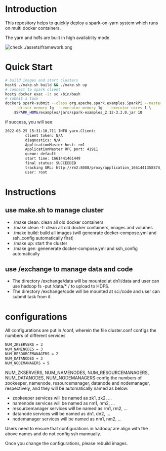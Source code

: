 # Introduction
This repository helps to quickly deploy a spark-on-yarn system which runs on multi docker containers.

The yarn and hdfs are built in high availablity mode.

![check ./assets/framework.png](https://github.com/sdycodes/SparkOnYarnHA/blob/main/.assets/framework.png)

# Quick Start
```bash
# build images and start clusters
host$ ./make.sh build && ./make.sh up
# connect to spark client
host$ docker exec -it sc /bin/bash
# submit a task
docker$ spark-submit --class org.apache.spark.examples.SparkPi --master yarn --deploy-mode cluster \
    --driver-memory 1g  --executor-memory 1g  --executor-cores 1 \
    $SPARK_HOME/examples/jars/spark-examples_2.12-3.3.0.jar 10
```
if success, you will see
```bash
2022-08-25 15:31:10,711 INFO yarn.Client: 
         client token: N/A
         diagnostics: N/A
         ApplicationMaster host: rm1
         ApplicationMaster RPC port: 41911
         queue: default
         start time: 1661441461449
         final status: SUCCEEDED
         tracking URL: http://rm2:8088/proxy/application_1661441358874_0001/
         user: root
```

# Instructions
## use make.sh to manage cluster
- ./make clean: clean all old docker containers
- ./make clean -f: clean all old docker containers, images and volumes
- ./make build: build all images (will genenrate docker-compose.yml and ssh_config automatically first)
- ./make up: start the cluster
- ./make gen: genenerate docker-compose.yml and ssh_config automatically

## use /exchange to manage data and code
- The directory /exchange/data will be mounted at dn1:/data and user can use hadoop fs -put /data/* / to upload to HDFS.
- The directory /exchange/code will be mounted at sc:/code and user can submit task from it.

# configurations
All configurations are put in /conf, wherein the file cluster.conf configs the numbers of different services
```bash
NUM_ZKSERVERS = 3
NUM_NAMENODES = 3
NUM_RESOURCEMANAGERS = 2
NUM_DATANODES = 3
NUM_NODEMANAGERS = 5
```
NUM_ZKSERVERS, NUM_NAMENODES, NUM_RESOURCEMANAGERS, NUM_DATANODES, NUM_NODEMANAGERS config the numbers of zookeeper, namenode, resourcemanager, datanode and nodemanager, respectively, and they will be automatically named as below:
- zookeeper services will be named as zk1, zk2, ...
- namenode services will be named as nm1, nm2, ...
- resourcemanager services will be named as rm1, rm2, ...
- datanode services will be named as dn1, dn2, ...
- nodemanager services will be named as nm1, nm2, ...

Users need to ensure that configurations in hadoop/ are align with the above names and do not config ssh mannually.

Once you change the configurations, please rebuild images.